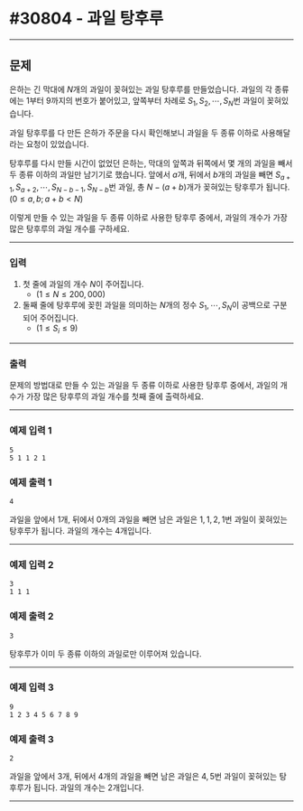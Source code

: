 # #30804 - 과일 탕후루

---

## 문제
은하는 긴 막대에 $N$개의 과일이 꽂혀있는 과일 탕후루를 만들었습니다. 과일의 각 종류에는 $1$부터 $9$까지의 번호가 붙어있고, 앞쪽부터 차례로 $S_1, S_2, \cdots, S_N$번 과일이 꽂혀있습니다.

과일 탕후루를 다 만든 은하가 주문을 다시 확인해보니 과일을 두 종류 이하로 사용해달라는 요청이 있었습니다.

탕후루를 다시 만들 시간이 없었던 은하는, 막대의 앞쪽과 뒤쪽에서 몇 개의 과일을 빼서 두 종류 이하의 과일만 남기기로 했습니다. 앞에서 $a$개, 뒤에서 $b$개의 과일을 빼면 $S_{a+1}, S_{a+2}, \cdots, S_{N-b-1}, S_{N-b}$번 과일, 총 $N-(a+b)$개가 꽂혀있는 탕후루가 됩니다. $(0 \le a, b; \, a+b < N)$ 

이렇게 만들 수 있는 과일을 두 종류 이하로 사용한 탕후루 중에서, 과일의 개수가 가장 많은 탕후루의 과일 개수를 구하세요.

---

### 입력
1. 첫 줄에 과일의 개수 $N$이 주어집니다.
    - $(1 \leq N \leq 200,000)$ 
2. 둘째 줄에 탕후루에 꽂힌 과일을 의미하는 $N$개의 정수 $S_1, \cdots, S_N$이 공백으로 구분되어 주어집니다.
    - $(1 \leq S_i \leq 9)$ 

---

### 출력
문제의 방법대로 만들 수 있는 과일을 두 종류 이하로 사용한 탕후루 중에서, 과일의 개수가 가장 많은 탕후루의 과일 개수를 첫째 줄에 출력하세요.

---

### 예제 입력 1
```text
5
5 1 1 2 1
```

### 예제 출력 1
```text
4
```

과일을 앞에서 $1$개, 뒤에서 $0$개의 과일을 빼면 남은 과일은 $1, 1, 2, 1$번 과일이 꽂혀있는 탕후루가 됩니다. 과일의 개수는 $4$개입니다.

---

### 예제 입력 2
```text
3
1 1 1
```

### 예제 출력 2
```text
3
```

탕후루가 이미 두 종류 이하의 과일로만 이루어져 있습니다.

---

### 예제 입력 3
```text
9
1 2 3 4 5 6 7 8 9
```

### 예제 출력 3
```text
2
```

과일을 앞에서 $3$개, 뒤에서 $4$개의 과일을 빼면 남은 과일은 $4, 5$번 과일이 꽂혀있는 탕후루가 됩니다. 과일의 개수는 $2$개입니다.

---